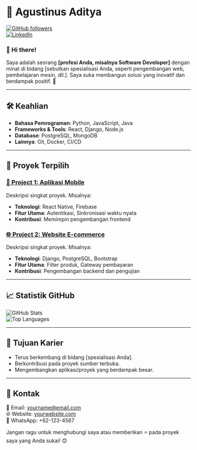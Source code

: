 
# 🌟 **Agustinus Aditya**  
[![GitHub followers](https://img.shields.io/github/followers/username?style=social)](https://github.com/adityadwi21)  
[![LinkedIn](https://img.shields.io/badge/LinkedIn-Connect-blue)](https://linkedin.com/in/agustinusaditya) 

### 👋 Hi there!  
Saya adalah seorang **[profesi Anda, misalnya Software Developer]** dengan minat di bidang [sebutkan spesialisasi Anda, seperti pengembangan web, pembelajaran mesin, dll.]. Saya suka membangun solusi yang inovatif dan berdampak positif. 🚀  

---

## 🛠 **Keahlian**  

- **Bahasa Pemrograman**: Python, JavaScript, Java  
- **Frameworks & Tools**: React, Django, Node.js  
- **Database**: PostgreSQL, MongoDB  
- **Lainnya**: Git, Docker, CI/CD  

---

## 🚀 **Proyek Terpilih**  

### [📱 Project 1: Aplikasi Mobile](https://github.com/username/project1)  
Deskripsi singkat proyek. Misalnya:  
- **Teknologi**: React Native, Firebase  
- **Fitur Utama**: Autentikasi, Sinkronisasi waktu nyata  
- **Kontribusi**: Memimpin pengembangan frontend  

### [🌐 Project 2: Website E-commerce](https://github.com/username/project2)  
Deskripsi singkat proyek. Misalnya:  
- **Teknologi**: Django, PostgreSQL, Bootstrap  
- **Fitur Utama**: Filter produk, Gateway pembayaran  
- **Kontribusi**: Pengembangan backend dan pengujian  

---

## 📈 **Statistik GitHub**  

![GitHub Stats](https://github-readme-stats.vercel.app/api?username=adityadwi21&show_icons=true&theme=radical)  
![Top Languages](https://github-readme-stats.vercel.app/api/top-langs/?username=adityadwi21&layout=compact&theme=radical)  

---

## 🎯 **Tujuan Karier**  
- Terus berkembang di bidang [spesialisasi Anda].  
- Berkontribusi pada proyek sumber terbuka.  
- Mengembangkan aplikasi/proyek yang berdampak besar.  

---

## 📩 **Kontak**  
📧 Email: yourname@email.com  
🌐 Website: [yourwebsite.com](https://yourwebsite.com)  
📱 WhatsApp: +62-123-4567  

Jangan ragu untuk menghubungi saya atau memberikan ⭐️ pada proyek saya yang Anda sukai! 😊  
